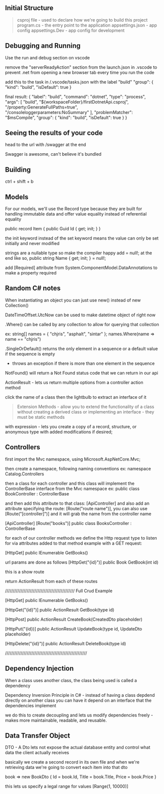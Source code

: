 ## Initial Structure
> csproj file      - used to declare how we're going to build this project
> program.cs       - the entry point to the application
> appsettings.json - app config
> appsettings.Dev  - app config for development




## Debugging and Running
Use the run and debug section on vscode

remove the "serverReadyAction" section from the launch.json in .vscode to prevent .net from opening a new browser tab every time you run the code


add this to the task in /.vscode/tasks.json with the label "build"
"group": {
                "kind": "build",
                "isDefault": true
}



final result:
{
    "label": "build",
    "command": "dotnet",
    "type": "process",
    "args": [
        "build",
        "${workspaceFolder}/firstDotnetApi.csproj",
        "/property:GenerateFullPaths=true",
        "/consoleloggerparameters:NoSummary"
    ],
    "problemMatcher": "$msCompile",
    "group": {
        "kind": "build",
        "isDefault": true
    }
}



## Seeing the results of your code
head to the url with /swagger at the end

Swagger is awesome, can't believe it's bundled


## Building
ctrl + shift + b


## Models
For our models, we'll use the Record type because they are built for handling immutable data and offer value equality instead of referential equality

public record Item
{
    public Guid Id { get; init; }
}

the init keyword instead of the set keyword means the value can only be set initially and never modified

strings are a nullable type so make the compiler happy add = null!; at the end like so,
public string Name { get; init; } = null!;

add [Required] attribute from System.ComponentModel.DataAnnotations to make a property required



## Random C# notes
When instantiating an object you can just use new() instead of new Collection<type>()

DateTimeOffset.UtcNow can be used to make datetime object of right now

.Where() can be called by any collection to allow for querying that collection

ex:
string[] names = { "chjris", "asphalt", "sintar" };
names.Where(name => name == "chjris")

.SingleOrDefault() returns the only element in a sequence or a default value if the sequence is empty
- throws an exception if there is more than one element in the sequence


NotFound() will return a Not Found status code that we can return in our api

ActionResult<Type> - lets us return multiple options from a controller action method


click the name of a class then the lightbulb to extract an interface of it


> Extension Methods - allow you to extend the functionality of a class without creating a derived class or implementing an interface - they must be static methods

with expression - lets you create a copy of a record, structure, or anonymous type with added modifications if desired;

## Controllers
first import the Mvc namespace,
using Microsoft.AspNetCore.Mvc;

then create a namespace, following naming conventions
ex: namespace Catalog.Controllers


then a class for each controller and this class will implement the ControllerBase interface from the Mvc namespace
ex: public class BookController : ControllerBase

and then add this attribute to that class: [ApiController] and also add an attribute specifying the route: [Route("route name")], you can also use [Route("[controller]")] and it will grab the name from the controller name

[ApiController]
[Route("books")]
public class BooksController :  ControllerBase

for each of our controller methods we define the Http request type to listen for via attributes added to that method
example with a GET request:

[HttpGet]
public IEnumerable<Book> GetBooks()

url params are done as follows
[HttpGet("{id}")]
public Book GetBook(int id)

this is a show route

return ActionResult from each of these routes

/////////////////////////////////////////////
Full Crud Example

[HttpGet]
public IEnumerable GetBooks()

[HttpGet("{id}")]
public ActionResult<BookDto> GetBook(type id)

[HttpPost]
public ActionResult<BookDto> CreateBook(CreatedDto placeholder)

[HttpPut("{id})]
public ActionResult UpdateBook(type id, UpdateDto placeholder)

[HttpDelete("{id}")]
public ActionResult DeleteBook(type id)

/////////////////////////////////////////////////////
## Dependency Injection
When a class uses another class, the class being used is called a dependency

Dependency Inversion Principle in C# - instead of having a class depdend directly on another class you can have it depend on an interface that the dependencies implement

we do this to create decoupling and lets us modify dependencies freely - makes more maintainable, readable, and reusable.


## Data Transfer Object
DTO - A Dto lets not expose the actual database entity and control what data the client actually receives

basically we create a second record in its own file and when we're retrieving data we're going to convert each item into that dto

book => new BookDto
{
    Id = book.Id,
    Title = book.Title,
    Price = book.Price
}

 this lets us specify a legal range for values [Range(1, 10000)]





